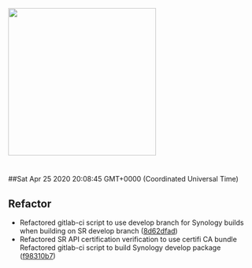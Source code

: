 <img width="300px" src="https://sickrage.ca/img/logo-stacked.png" />

# 

##Sat Apr 25 2020 20:08:45 GMT+0000 (Coordinated Universal Time)


## Refactor
  - Refactored gitlab-ci script to use develop branch for Synology builds when building on SR develop branch
  ([8d62dfad](https://gitlab-ci-token:xTV3aZVDwCUcPE2oh_xz@git.sickrage.ca/SiCKRAGE/sickrage/commit/8d62dfad83aa1a3086f1114ff8771502912fd61a))
  - Refactored SR API certification verification to use certifi CA bundle Refactored gitlab-ci script to build Synology develop package
  ([f98310b7](https://gitlab-ci-token:xTV3aZVDwCUcPE2oh_xz@git.sickrage.ca/SiCKRAGE/sickrage/commit/f98310b767aef6d5529f43ffc18e031c1a140721))




